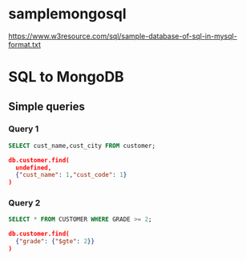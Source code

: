 # samplemongosql

https://www.w3resource.com/sql/sample-database-of-sql-in-mysql-format.txt

# SQL to MongoDB

## Simple queries
### Query 1
```SQL
SELECT cust_name,cust_city FROM customer;
```

```JSON
db.customer.find(
  undefined,
  {"cust_name": 1,"cust_code": 1}
)
```
### Query 2
```SQL
SELECT * FROM CUSTOMER WHERE GRADE >= 2;
```

```JSON
db.customer.find(
  {"grade": {"$gte": 2}}
)

```
